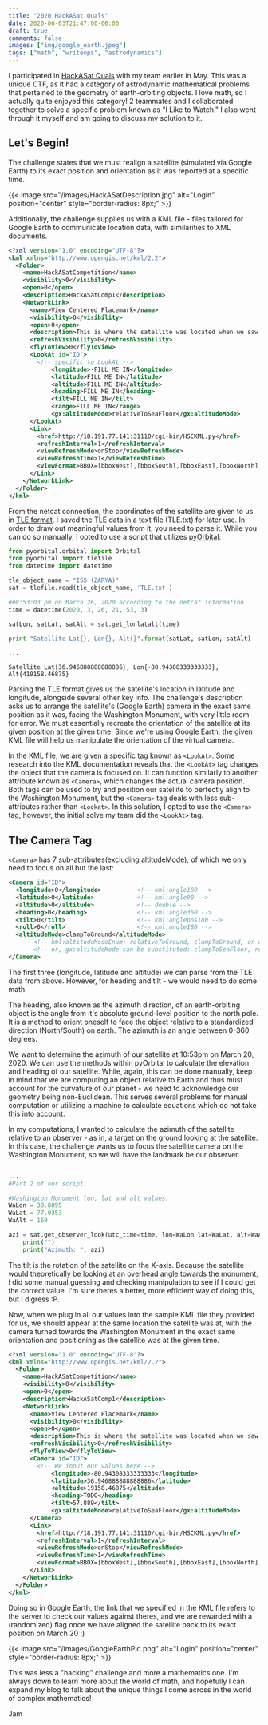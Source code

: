 ```yaml
---
title: "2020 HackASat Quals"
date: 2020-06-03T21:47:00-06:00
draft: true
comments: false
images: ["img/google_earth.jpeg"]
tags: ["math", "writeups", "astrodynamics"]
---
```



I participated in [HackASat Quals](https://www.hackasat.com/) with my team earlier in May. This was a unique CTF, as it had a category of astrodynamic mathematical problems that pertained to the geometry of earth-orbiting objects. I love math, so I actually quite enjoyed this category! 2 teammates and I collaborated together to solve a specific problem known as "I Like to Watch." I also went through it myself and am going to discuss my solution to it. 

## Let's Begin! 
The challenge states that we must realign a satellite (simulated via Google Earth) to its exact position and orientation as it was reported at a specific time.

{{< image src="/images/HackASatDescription.jpg" alt="Login" position="center" style="border-radius: 8px;" >}}


Additionally, the challenge supplies us with a KML file - files tailored for Google Earth to communicate location data, with similarities to XML documents.

```xml
<?xml version="1.0" encoding="UTF-8"?>
<kml xmlns="http://www.opengis.net/kml/2.2">
  <Folder>
    <name>HackASatCompetition</name>
    <visibility>0</visibility>
    <open>0</open>
    <description>HackASatComp1</description>
    <NetworkLink>
      <name>View Centered Placemark</name>
      <visibility>0</visibility>
      <open>0</open>
      <description>This is where the satellite was located when we saw it.</description>
      <refreshVisibility>0</refreshVisibility>
      <flyToView>0</flyToView>
      <LookAt id="ID">
        <!-- specific to LookAt -->
			<longitude>-FILL ME IN</longitude>
			<latitude>FILL ME IN</latitude>
			<altitude>FILL ME IN</altitude>
			<heading>FILL ME IN</heading>
			<tilt>FILL ME IN</tilt>
			<range>FILL ME IN</range>
			<gx:altitudeMode>relativeToSeaFloor</gx:altitudeMode>
      </LookAt>
      <Link>
        <href>http://18.191.77.141:31110/cgi-bin/HSCKML.py</href>
        <refreshInterval>1</refreshInterval>
        <viewRefreshMode>onStop</viewRefreshMode>
        <viewRefreshTime>1</viewRefreshTime>
        <viewFormat>BBOX=[bboxWest],[bboxSouth],[bboxEast],[bboxNorth];CAMERA=[lookatLon],[lookatLat],[lookatRange],[lookatTilt],[lookatHeading];VIEW=[horizFov],[vertFov],[horizPixels],[vertPixels],[terrainEnabled]</viewFormat>
      </Link>
    </NetworkLink>
  </Folder>
</kml>

```

From the netcat connection, the coordinates of the satellite are given to us in [TLE format](https://en.wikipedia.org/wiki/Two-line_element_set). I saved the TLE data in a text file (TLE.txt) for later use. In order to draw out meaningful values from it, you need to parse it. While you can do so manually, I opted to use a script that utilizes [pyOrbital](https://pyorbital.readthedocs.io/en/latest/#):

```python
from pyorbital.orbital import Orbital
from pyorbital import tlefile
from datetime import datetime

tle_object_name = "ISS (ZARYA)"
sat = tlefile.read(tle_object_name, 'TLE.txt')

##8:53:03 pm on March 26, 2020 according to the netcat information
time = datetime(2020, 3, 26, 21, 53, 3)

satLon, satLat, satAlt = sat.get_lonlatalt(time)

print "Satellite Lat{}, Lon{}, Alt{}".format(satLat, satLon, satAlt)

...

```

```
Satellite Lat{36.946888888888886}, Lon{-80.94308333333333}, Alt{419158.46875}
```

Parsing the TLE format gives us the satellite's location in latitude and longitude, alongside several other key info. The challenge's description asks us to arrange the satellite's (Google Earth) camera in the exact same position as it was, facing the Washington Monument, with very little room for error. We must essentially recreate the orientation of the satellite at its given position at the given time. Since we're using Google Earth, the given KML file will help us manipulate the orientation of the virtual camera. 

In the KML file, we are given a specific tag known as ``<LookAt>``. Some research into the KML documentation reveals that the ``<LookAt>`` tag changes the object that the camera is focused on. It can function similarly to another attribute known as ``<Camera>``, which changes the actual camera position. Both tags can be used to try and position our satellite to perfectly align to the Washington Monument, but the ``<Camera>`` tag deals with less sub-attributes rather than ``<Lookat>``. In this solution, I opted to use the ``<Camera>`` tag, however, the initial solve my team did the ``<LookAt>`` tag. 

## The Camera Tag

``<Camera>`` has 7 sub-attributes(excluding altitudeMode), of which we only need to focus on all but the last:

```xml
<Camera id="ID">    
  <longitude>0</longitude>          <!-- kml:angle180 -->     
  <latitude>0</latitude>            <!-- kml:angle90 -->    
  <altitude>0</altitude>            <!-- double -->    
  <heading>0</heading>              <!-- kml:angle360 -->    
  <tilt>0</tilt>                    <!-- kml:anglepos180 -->    
  <roll>0</roll>                    <!-- kml:angle180 -->    
  <altitudeMode>clampToGround</altitudeMode>
       <!-- kml:altitudeModeEnum: relativeToGround, clampToGround, or absolute -->  
       <!-- or, gx:altitudeMode can be substituted: clampToSeaFloor, relativeToSeaFloor -->
</Camera> 
```

The first three (longitude, latitude and altitude) we can parse from the TLE data from above. However, for heading and tilt - we would need to do some math. 

The heading, also known as the azimuth direction, of an earth-orbiting object is the angle from it's absolute ground-level position to the north pole. It is a method to orient oneself to face the object relative to a standardized direction (North/South) on earth. The azimuth is an angle between 0-360 degrees. 

We want to determine the azimuth of our satellite at 10:53pm on March 20, 2020. We can use the methods within pyOrbital to calculate the elevation and heading of our satellite. While, again, this can be done manually, keep in mind that we are computing an object relative to Earth and thus must account for the curvature of our planet - we need to acknowledge our geometry being non-Euclidean. This serves several problems for manual computation or utilizing a machine to calculate equations which do not take this into account. 

In my computations, I wanted to calculate the azimuth of the satellite relative to an observer - as in, a target on the ground looking at the satellite. In this case, the challenge wants us to focus the satellite camera on the Washington Monument, so we will have the landmark be our observer.

```python

...
#Part 2 of our script.

#Washington Monument lon, lat and alt values.
WaLon = 38.8895
WaLat = 77.0353
WaAlt = 169

azi = sat.get_observer_look(utc_time=time, lon=WaLon lat=WaLat, alt=WaAlt)
	print("")
	print("Azimuth:	", azi)
```

The tilt is the rotation of the satellite on the X-axis. Because the satellite would theoretically be looking at an overhead angle towards the monument, I did some manual guessing and checking manipulation to see if I could get the correct value. I'm sure theres a better, more efficient way of doing this, but I digress :P.

Now, when we plug in all our values into the sample KML file they provided for us, we should appear at the same location the satellite was at, with the camera turned towards the Washington Monument in the exact same orientation and positioning as the satellite was at the given time. 

```xml
<?xml version="1.0" encoding="UTF-8"?>
<kml xmlns="http://www.opengis.net/kml/2.2">
  <Folder>
    <name>HackASatCompetition</name>
    <visibility>0</visibility>
    <open>0</open>
    <description>HackASatComp1</description>
    <NetworkLink>
      <name>View Centered Placemark</name>
      <visibility>0</visibility>
      <open>0</open>
      <description>This is where the satellite was located when we saw it.</description>
      <refreshVisibility>0</refreshVisibility>
      <flyToView>0</flyToView>
      <Camera id="ID">
        <!-- We input our values here -->
			<longitude>-80.94308333333333</longitude>
			<latitude>36.946888888888886</latitude>
			<altitude>19158.46875</altitude>
			<heading>TODO</heading>
			<tilt>57.889</tilt>
			<gx:altitudeMode>relativeToSeaFloor</gx:altitudeMode>
      </Camera>
      <Link>
        <href>http://18.191.77.141:31110/cgi-bin/HSCKML.py</href>
        <refreshInterval>1</refreshInterval>
        <viewRefreshMode>onStop</viewRefreshMode>
        <viewRefreshTime>1</viewRefreshTime>
        <viewFormat>BBOX=[bboxWest],[bboxSouth],[bboxEast],[bboxNorth];CAMERA=[lookatLon],[lookatLat],[lookatRange],[lookatTilt],[lookatHeading];VIEW=[horizFov],[vertFov],[horizPixels],[vertPixels],[terrainEnabled]</viewFormat>
      </Link>
    </NetworkLink>
  </Folder>
</kml>

```

Doing so in Google Earth, the link that we specified in the KML file refers to the server to check our values against theres, and we are rewarded with a (randomized) flag once we have aligned the satellite back to its exact position on March 20 :) 

{{< image src="/images/GoogleEarthPic.png" alt="Login" position="center" style="border-radius: 8px;" >}}

This was less a "hacking" challenge and more a mathematics one. I'm always down to learn more about the world of math, and hopefully I can expand my blog to talk about the unique things I come across in the world of complex mathematics!

Jam
